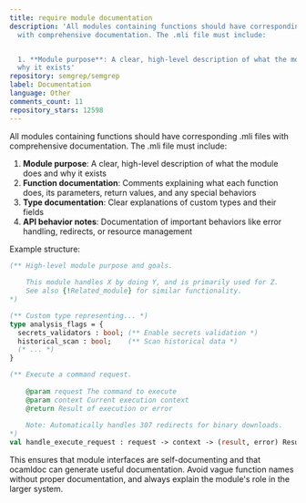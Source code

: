 ```yaml
---
title: require module documentation
description: 'All modules containing functions should have corresponding .mli files
  with comprehensive documentation. The .mli file must include:


  1. **Module purpose**: A clear, high-level description of what the module does and
  why it exists'
repository: semgrep/semgrep
label: Documentation
language: Other
comments_count: 11
repository_stars: 12598
---
```


All modules containing functions should have corresponding .mli files with comprehensive documentation. The .mli file must include:

1. **Module purpose**: A clear, high-level description of what the module does and why it exists
2. **Function documentation**: Comments explaining what each function does, its parameters, return values, and any special behaviors
3. **Type documentation**: Clear explanations of custom types and their fields
4. **API behavior notes**: Documentation of important behaviors like error handling, redirects, or resource management

Example structure:
```ocaml
(** High-level module purpose and goals.
    
    This module handles X by doing Y, and is primarily used for Z.
    See also {!Related_module} for similar functionality.
*)

(** Custom type representing... *)
type analysis_flags = {
  secrets_validators : bool; (** Enable secrets validation *)
  historical_scan : bool;    (** Scan historical data *)
  (* ... *)
}

(** Execute a command request.
    
    @param request The command to execute
    @param context Current execution context
    @return Result of execution or error
    
    Note: Automatically handles 307 redirects for binary downloads.
*)
val handle_execute_request : request -> context -> (result, error) Result.t
```

This ensures that module interfaces are self-documenting and that ocamldoc can generate useful documentation. Avoid vague function names without proper documentation, and always explain the module's role in the larger system.